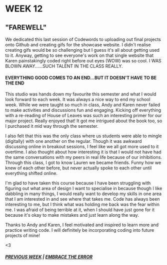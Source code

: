 # WEEK 12

## "FAREWELL"

We dedicated this last session of Codewords to uploading out final projects onto Github and creating gifs for the showcase website. I didn't realise creating gifs would be so challenging but I guess it's all about getting used to it. Anyway, getting to see everyone's work on that single website that Karen painstakingly coded right before out eyes (WOW) was so cool. I WAS BLOWN AWAY......SUCH TALENT IN THE CLASS REALLY. 

#### EVERYTHING GOOD COMES TO AN END...BUT IT DOESN'T HAVE TO BE THE END
This studio was hands down my favourite this semester and what I would look forward to each week. It was always a nice way to end my school week. While we were taught so much in class, Andy and Karen never failed to make activities and discussions fun and engaging. Kicking off everything with a re-reading of House of Leaves was such an interesting primer for our major project. Really enjoyed that! It got me intrigued about the book too, so I purchased it mid way through the semester.

I also felt that this was the only class where us students were able to mingle (digitally) with one another on the regular. Though it was awkward discussing online in breakout sessions, I feel like we all got more used to it overtime. I also thought about how interesting it is that I would not have had the same conversations with my peers in real life because of our inhibitions. Through this class, I got to know Lauren we became friends. Funny how we knew of each other before, but never actually spoke to each other until everything shifted online. 

I'm glad to have taken this course because I have been struggling with figuring out what area of design I want to specialise in because though I like dabbling in many things, I would really want to develop my skills in one area that I am interested in and see where that takes me. Code has always been interesting to me, but I think what was holding me back was the fear within me. I was afraid of being terrible at it, when I should have just gone for it because it's okay to make mistakes and just learn along the way. 

Thanks to Andy and Karen, I feel motivated and inspired to learn more and practice writing code. I will definitely be incorporating coding into future projects of mine! 

<3

##### [PREVIOUS WEEK](https://samanthangsy.github.io/codewords/Weekly%20Diary/11/)  |  [EMBRACE THE ERROR](https://samanthangsy.github.io/codewords/Final/)
